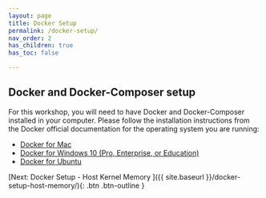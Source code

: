 ```yaml
---
layout: page
title: Docker Setup
permalink: /docker-setup/
nav_order: 2
has_children: true
has_toc: false

---
```


## Docker and Docker-Composer setup
For this workshop, you will need to have Docker and Docker-Composer installed in your computer. 
Please follow the installation instructions from the Docker official documentation for the operating system you are running:

<ul>
    <li>
        <a href="https://docs.docker.com/docker-for-mac/install" target="_blank">Docker for Mac</a>
    </li>
    <li>
        <a href="https://docs.docker.com/docker-for-windows/install" target="_blank">Docker for Windows 10 (Pro, Enterprise, or Education)</a>
    </li>
    <li>
        <a href="https://docs.docker.com/install/linux/docker-ce/ubuntu" target="_blank">Docker for Ubuntu</a>
    </li>
</ul>

[Next: Docker Setup - Host Kernel Memory ]({{ site.baseurl }}/docker-setup-host-memory/){: .btn .btn-outline }
